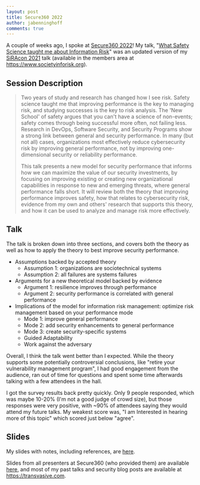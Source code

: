 ```yaml
---
layout: post
title: Secure360 2022
author: jabenninghoff
comments: true
---
```


A couple of weeks ago, I spoke at [Secure360 2022](https://secure360.org/secure360-twin-cities/)! My talk, "[What Safety Science taught me about Information Risk](https://secure360.org/wp-content/uploads/2022/05/Secure360-2022-PDF-Program_5.6.pdf)" was an updated version of my [SiRAcon 2021](https://www.societyinforisk.org/event-4190028) talk (available in the members area at <https://www.societyinforisk.org>).

## Session Description

> Two years of study and research has changed how I see risk. Safety science taught me that improving performance is the key to managing risk, and studying successes is the key to risk analysis. The 'New School' of safety argues that you can't have a science of non-events; safety comes through being successful more often, not failing less. Research in DevOps, Software Security, and Security Programs show a strong link between general and security performance. In many (but not all) cases, organizations most effectively reduce cybersecurity risk by improving general performance, not by improving one-dimensional security or reliability performance.
>
> This talk presents a new model for security performance that informs how we can maximize the value of our security investments, by focusing on improving existing or creating new organizational capabilities in response to new and emerging threats, where general performance falls short. It will review both the theory that improving performance improves safety, how that relates to cybersecurity risk, evidence from my own and others' research that supports this theory, and how it can be used to analyze and manage risk more effectively.

## Talk

The talk is broken down into three sections, and covers both the theory as well as how to apply the theory to best improve security performance.

* Assumptions backed by accepted theory
  * Assumption 1: organizations are sociotechnical systems
  * Assumption 2: all failures are systems failures
* Arguments for a new theoretical model backed by evidence
  * Argument 1: resilience improves through performance
  * Argument 2: security performance is correlated with general performance
* Implications of the model for information risk management: optimize risk management based on your performance mode
  * Mode 1: improve general performance
  * Mode 2: add security enhancements to general performance
  * Mode 3: create security-specific systems
  * Guided Adaptability
  * Work against the adversary

Overall, I think the talk went better than I expected. While the theory supports some potentially controversial conclusions, like "retire your vulnerability management program", I had good engagement from the audience, ran out of time for questions and spent some time afterwards talking with a few attendees in the hall.

I got the survey results back pretty quickly. Only 9 people responded, which was maybe 10-20% (I'm not a good judge of crowd size), but those responses were very positive, with ~90% of attendees saying they would attend my future talks. My weakest score was, "I am Interested in hearing more of this topic" which scored just below "agree".

## Slides

My slides with notes, including references, are [here](assets/secure360-2022-benninghoff-notes.pdf).

Slides from all presenters at Secure360 (who provided them) are available [here](https://mngts.egnyte.com/fl/t2g1wNfsG3), and most of my past talks and security blog posts are available at <https://transvasive.com>.
